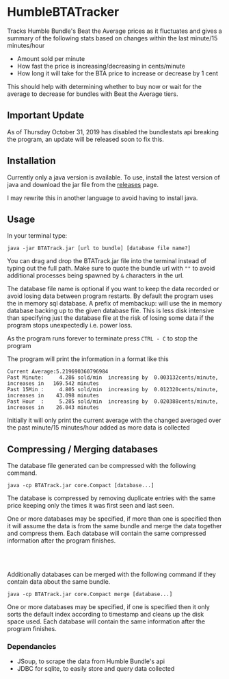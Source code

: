 # HumbleBTATracker
Tracks Humble Bundle's Beat the Average prices as it fluctuates
 and gives a summary of the following stats based on changes within the last minute/15 minutes/hour
- Amount sold per minute
- How fast the price is increasing/decreasing in cents/minute
- How long it will take for the BTA price to increase or decrease by 1 cent

This should help with determining whether to buy now or wait for the average to decrease for bundles with Beat the Average tiers.

## Important Update

As of Thursday October 31, 2019 has disabled the bundlestats api breaking the program, an update will be released soon to fix this.

## Installation

Currently only a java version is available. To use, install the latest version of java 
and download the jar file from the [releases](https://github.com/Hiddendoom45/HumbleBTATracker/releases) page.

I may rewrite this in another language to avoid having to install java.


## Usage

In your terminal type:
```
java -jar BTATrack.jar [url to bundle] [database file name?]
```

You can drag and drop the BTATrack.jar file into the terminal instead of typing out the full path. 
Make sure to quote the bundle url with `""` to avoid additional processes being spawned by `&` characters in the url.

The database file name is optional if you want to keep the data recorded or avoid losing data between program restarts. By default the program uses the in memory sql database. A prefix of membackup: will use the in memory database backing up to the given database file. This is less disk intensive than specifying just the database file at the risk of losing some data if the program stops unexpectedly i.e. power loss.

As the program runs forever to terminate press `CTRL - C` to stop the program

The program will print the information in a format like this
```
Current Average:5.219690360796984
Past Minute:     4.286 sold/min  increasing by  0.003132cents/minute, increases in   169.542 minutes
Past 15Min :     4.805 sold/min  increasing by  0.012320cents/minute, increases in    43.098 minutes
Past Hour  :     5.285 sold/min  increasing by  0.020388cents/minute, increases in    26.043 minutes
```

Initially it will only print the current average with the changed averaged over the past minute/15 minutes/hour added as more 
data is collected

## Compressing / Merging databases

The database file generated can be compressed with the following command.

```
java -cp BTATrack.jar core.Compact [database...]
```

The database is compressed by removing duplicate entries with the same price keeping only the times it was first seen and last seen.

One or more databases may be specified, if more than one is specified then it will assume the data is from the same bundle and merge the data together and compress them. Each database will contain the same compressed information after the program finishes.

<br/>
<br/>

Additionally databases can be merged with the following command if they contain data about the same bundle.

```
java -cp BTATrack.jar core.Compact merge [database...]
```

One or more databases may be specified, if one is specified then it only sorts the default index according to timestamp and cleans up the disk space used. Each database will contain the same information after the program finishes.

### Dependancies

 - JSoup, to scrape the data from Humble Bundle's api
 - JDBC for sqlite, to easily store and query data collected
